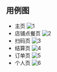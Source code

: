 ## 用例图

- 主页
![1](https://raw.githubusercontent.com/SEN-Wanted/Dashboard/master/development-docs/Assets/use-case/%E9%A6%96%E9%A1%B5.png)
- 店铺点餐页
![2](https://raw.githubusercontent.com/SEN-Wanted/Dashboard/master/development-docs/Assets/use-case/%E5%BA%97%E9%93%BA%E7%82%B9%E9%A4%90%E9%A1%B5.png)
- 扫码页
![3](https://raw.githubusercontent.com/SEN-Wanted/Dashboard/master/development-docs/Assets/use-case/%E6%89%AB%E7%A0%81%E9%A1%B5.png)
- 结算页
![4](https://raw.githubusercontent.com/SEN-Wanted/Dashboard/master/development-docs/Assets/use-case/%E7%BB%93%E7%AE%97%E9%A1%B5.png)
- 订单页
![5](https://raw.githubusercontent.com/SEN-Wanted/Dashboard/master/development-docs/Assets/use-case/%E8%AE%A2%E5%8D%95%E9%A1%B5.png)
- 个人页
![6](https://raw.githubusercontent.com/SEN-Wanted/Dashboard/master/development-docs/Assets/use-case/%E4%B8%AA%E4%BA%BA%E9%A1%B5.png)